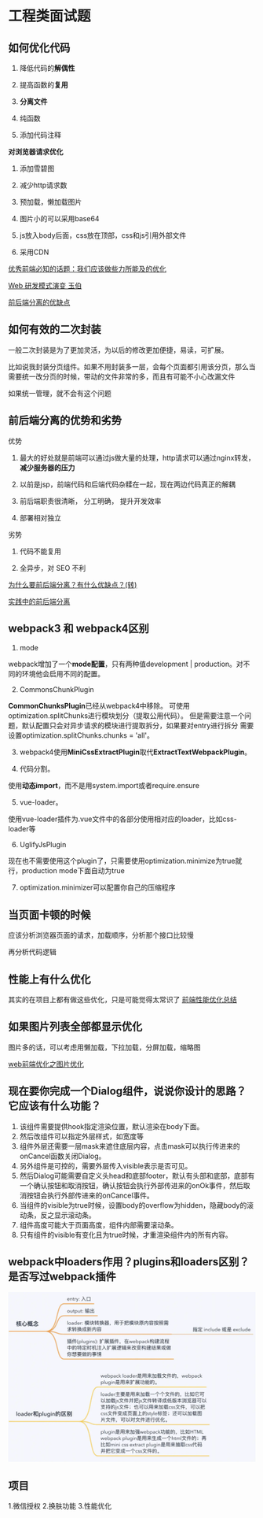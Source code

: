 # 工程类面试题

## 如何优化代码

1. 降低代码的**解偶性**

2. 提高函数的**复用**

3. **分离文件**

4. 纯函数

5. 添加代码注释

**对浏览器请求优化**

1. 添加雪碧图

2. 减少http请求数

3. 预加载，懒加载图片

4. 图片小的可以采用base64

5. js放入body后面，css放在顶部，css和js引用外部文件

6. 采用CDN

[优秀前端必知的话题：我们应该做些力所能及的优化](https://juejin.im/post/5bbc1b0c6fb9a05cf230140c)

[Web 研发模式演变 玉伯](https://github.com/lifesinger/lifesinger.github.com/issues/184)

[前后端分离的优缺点](https://www.cnblogs.com/wx-yy/p/10264317.html)

## 如何有效的二次封装

一般二次封装是为了更加灵活，为以后的修改更加便捷，易读，可扩展。

比如说我封装分页组件。如果不用封装多一层，会每个页面都引用该分页，那么当需要统一改分页的时候，带动的文件非常的多，而且有可能不小心改漏文件

如果统一管理，就不会有这个问题

## 前后端分离的优势和劣势

优势

1. 最大的好处就是前端可以通过js做大量的处理，http请求可以通过nginx转发，**减少服务器的压力**

2. 以前是jsp，前端代码和后端代码杂糅在一起，现在两边代码真正的解耦

3. 前后端职责很清晰， 分工明确， 提升开发效率

4. 部署相对独立

劣势

1. 代码不能复用

2. 全异步，对 SEO 不利

[为什么要前后端分离？有什么优缺点？(转)](https://www.cnblogs.com/651434092qq/p/11309535.html)

[实践中的前后端分离](https://juejin.im/post/59dad63ff265da065270d49e)

## webpack3 和 webpack4区别

1. mode

webpack增加了一个**mode配置**，只有两种值development | production。对不同的环境他会启用不同的配置。

2. CommonsChunkPlugin

**CommonChunksPlugin**已经从webpack4中移除。
可使用optimization.splitChunks进行模块划分（提取公用代码）。
但是需要注意一个问题，默认配置只会对异步请求的模块进行提取拆分，如果要对entry进行拆分
需要设置optimization.splitChunks.chunks = 'all'。

3. webpack4使用**MiniCssExtractPlugin**取代**ExtractTextWebpackPlugin**。

4. 代码分割。

使用**动态import**，而不是用system.import或者require.ensure

5. vue-loader。

使用vue-loader插件为.vue文件中的各部分使用相对应的loader，比如css-loader等

6. UglifyJsPlugin

现在也不需要使用这个plugin了，只需要使用optimization.minimize为true就行，production mode下面自动为true

7. optimization.minimizer可以配置你自己的压缩程序


## 当页面卡顿的时候

应该分析浏览器页面的请求，加载顺序，分析那个接口比较慢

再分析代码逻辑

## 性能上有什么优化

其实的在项目上都有做这些优化，只是可能觉得太常识了
[前端性能优化总结](https://segmentfault.com/a/1190000017556203)

## 如果图片列表全部都显示优化

图片多的话，可以考虑用懒加载，下拉加载，分屏加载，缩略图

[web前端优化之图片优化](https://juejin.im/post/59a7725b6fb9a02497170459)

## 现在要你完成一个Dialog组件，说说你设计的思路？它应该有什么功能？

1. 该组件需要提供hook指定渲染位置，默认渲染在body下面。
2. 然后改组件可以指定外层样式，如宽度等
3. 组件外层还需要一层mask来遮住底层内容，点击mask可以执行传进来的onCancel函数关闭Dialog。
4. 另外组件是可控的，需要外层传入visible表示是否可见。
5. 然后Dialog可能需要自定义头head和底部footer，默认有头部和底部，底部有一个确认按钮和取消按钮，确认按钮会执行外部传进来的onOk事件，然后取消按钮会执行外部传进来的onCancel事件。
7. 当组件的visible为true时候，设置body的overflow为hidden，隐藏body的滚动条，反之显示滚动条。
8. 组件高度可能大于页面高度，组件内部需要滚动条。
9. 只有组件的visible有变化且为true时候，才重渲染组件内的所有内容。

## webpack中loaders作用？plugins和loaders区别？是否写过webpack插件

![webpack plugins和loaders区别](./w1.png)

## 项目

1.微信授权
2.换肤功能
3.性能优化
